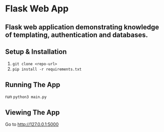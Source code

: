 # Flask Web App

## Flask web application demonstrating knowledge of templating, authentication and databases.


## Setup & Installation

1. `git clone <repo-url>`
2. `pip install -r requirements.txt`

## Running The App
run `python3 main.py`

## Viewing The App
Go to http://127.0.0.1:5000
